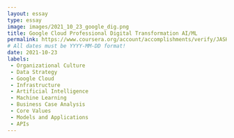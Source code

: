 ```yaml
---
layout: essay
type: essay
image: images/2021_10_23_google_dig.png
title: Google Cloud Professional Digital Transformation AI/ML 
permalink: https://www.coursera.org/account/accomplishments/verify/JASHTTJ9PM6C
# All dates must be YYYY-MM-DD format!
date: 2021-10-23
labels:
 - Organizational Culture 
 - Data Strategy
 - Google Cloud
 - Infrastructure
 - Artificial Intelligence 
 - Machine Learning
 - Business Case Analysis
 - Core Values
 - Models and Applications
 - APIs
---
```

